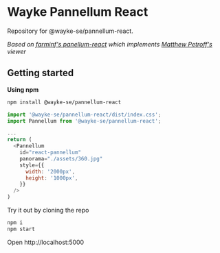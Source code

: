 # Wayke Pannellum React

Repository for @wayke-se/pannellum-react.

_Based on [farminf's panellum-react](https://github.com/farminf/pannellum-react) which implements [Matthew Petroff's](https://github.com/mpetroff/pannellum) viewer_

## Getting started

**Using npm**

```bash
npm install @wayke-se/pannellum-react
```

```js
import '@wayke-se/pannellum-react/dist/index.css';
import Pannellum from '@wayke-se/pannellum-react';

...
return (
  <Pannellum
    id="react-pannellum"
    panorama="./assets/360.jpg"
    style={{
      width: '2000px',
      height: '1000px',
    }}
  />
)
```

Try it out by cloning the repo
```bash
npm i
npm start
```
Open http://localhost:5000